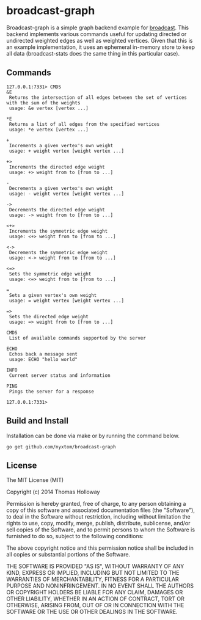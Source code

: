 # broadcast-graph

Broadcast-graph is a simple graph backend example for
[broadcast](http://github.com/nyxtom/broadcast). This backend implements
various commands useful for updating directed or undirected weighted edges
as well as weighted vertices. Given that this is an example
implementation, it uses an ephemeral in-memory store to keep all data
(broadcast-stats does the same thing in this particular case). 

## Commands

```
127.0.0.1:7331> CMDS
&E
 Returns the intersection of all edges between the set of vertices with the sum of the weights
 usage: &e vertex [vertex ...]

*E
 Returns a list of all edges from the specified vertices
 usage: *e vertex [vertex ...]

+
 Increments a given vertex's own weight
 usage: + weight vertex [weight vertex ...]

+>
 Increments the directed edge weight
 usage: +> weight from to [from to ...]

-
 Decrements a given vertex's own weight
 usage: - weight vertex [weight vertex ...]

->
 Decrements the directed edge weight
 usage: -> weight from to [from to ...]

<+>
 Increments the symmetric edge weight
 usage: <+> weight from to [from to ...]

<->
 Decrements the symmetric edge weight
 usage: <-> weight from to [from to ...]

<=>
 Sets the symmetric edge weight
 usage: <=> weight from to [from to ...]

=
 Sets a given vertex's own weight
 usage: = weight vertex [weight vertex ...]

=>
 Sets the directed edge weight
 usage: => weight from to [from to ...]

CMDS
 List of available commands supported by the server

ECHO
 Echos back a message sent
 usage: ECHO "hello world"

INFO
 Current server status and information

PING
 Pings the server for a response

127.0.0.1:7331>
```

## Build and Install

Installation can be done via make or by running the command below.

```
go get github.com/nyxtom/broadcast-graph
```

## License
The MIT License (MIT)

Copyright (c) 2014 Thomas Holloway

Permission is hereby granted, free of charge, to any person obtaining a copy
of this software and associated documentation files (the "Software"), to deal
in the Software without restriction, including without limitation the rights
to use, copy, modify, merge, publish, distribute, sublicense, and/or sell
copies of the Software, and to permit persons to whom the Software is
furnished to do so, subject to the following conditions:

The above copyright notice and this permission notice shall be included in all
copies or substantial portions of the Software.

THE SOFTWARE IS PROVIDED "AS IS", WITHOUT WARRANTY OF ANY KIND, EXPRESS OR
IMPLIED, INCLUDING BUT NOT LIMITED TO THE WARRANTIES OF MERCHANTABILITY,
FITNESS FOR A PARTICULAR PURPOSE AND NONINFRINGEMENT. IN NO EVENT SHALL THE
AUTHORS OR COPYRIGHT HOLDERS BE LIABLE FOR ANY CLAIM, DAMAGES OR OTHER
LIABILITY, WHETHER IN AN ACTION OF CONTRACT, TORT OR OTHERWISE, ARISING FROM,
OUT OF OR IN CONNECTION WITH THE SOFTWARE OR THE USE OR OTHER DEALINGS IN THE
SOFTWARE.
